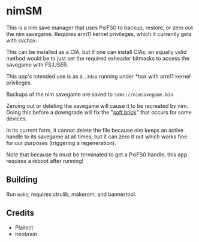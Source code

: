 # nimSM

This is a nim save manager that uses PxiFS0 to backup, restore, or zero out the nim savegame. Requires arm11 kernel privileges, which it currently gets with svchax.

This can be installed as a CIA, but if one can install CIAs, an equally valid method would be to just set the required exheader bitmasks to access the savegame with FS:USER.

This app's intended use is as a `.3dsx` running under \*hax with arm11 kernel privileges.

Backups of the nim savegame are saved to `sdmc://nimsavegame.bin`

Zeroing out or deleting the savegame will cause it to be recreated by nim. Doing this before a downgrade will fix the "[soft brick](https://github.com/Plailect/sysDowngrader/issues/1)" that occurs for some devices.

In its current form, it cannot delete the file because nim keeps an active handle to its savegame at all times, but it can zero it out which works fine for our purposes (triggering a regeneration).

Note that because fs must be terminated to get a PxiFS0 handle, this app requires a reboot after running!

## Building

Run `make`; requires ctrulib, makerom, and bannertool.

## Credits

+ Plailect
+ neobrain
